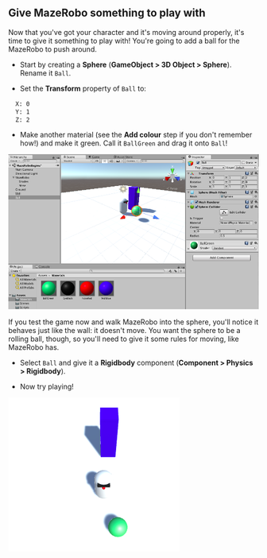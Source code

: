 ## Give MazeRobo something to play with

Now that you've got your character and it's moving around properly, it's time to give it something to play with! You're going to add a ball for the MazeRobo to push around.

+ Start by creating a **Sphere** (**GameObject > 3D Object > Sphere**). Rename it `Ball`. 

+ Set the **Transform** property of `Ball` to:
```
  X: 0
  Y: 1
  Z: 2
``` 
+ Make another material (see the **Add colour** step if you don't remember how!) and make it green. Call it `BallGreen` and drag it onto `Ball`!

![The sphere and the green material](images/step10_AddGreenBall.png)

If you test the game now and walk MazeRobo into the sphere, you'll notice it behaves just like the wall: it doesn't move. You want the sphere to be a rolling ball, though, so you'll need to give it some rules for moving, like MazeRobo has.

+ Select `Ball` and give it a **Rigidbody** component (**Component > Physics > Rigidbody**).

+ Now try playing!

![Gameplay now with a ball that rolls](images/step10_RollingBall.png)
